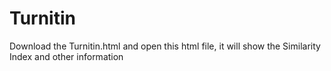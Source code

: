 # Turnitin
Download the Turnitin.html and open this html file, it will show the Similarity Index and other information
